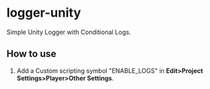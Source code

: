 # logger-unity
Simple Unity Logger with Conditional Logs.

## How to use

1. Add a Custom scripting symbol "ENABLE_LOGS" in **Edit>Project Settings>Player>Other Settings**.
